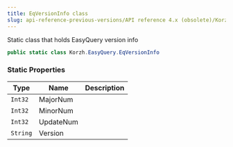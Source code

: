 ```yaml
---
title: EqVersionInfo class
slug: api-reference-previous-versions/API reference 4.x (obsolete)/Korzh.EasyQuery namespace/eqversioninfo-class
---
```



Static class that holds EasyQuery version info
```csharp
public static class Korzh.EasyQuery.EqVersionInfo

```

### Static Properties

| Type | Name | Description | 
| --- | --- | --- | 
| `Int32` | MajorNum |  | 
| `Int32` | MinorNum |  | 
| `Int32` | UpdateNum |  | 
| `String` | Version |  |
